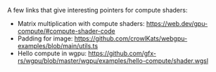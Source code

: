 A few links that give interesting pointers for compute shaders:
* Matrix multiplication with compute shaders: https://web.dev/gpu-compute/#compute-shader-code
* Padding for image: https://github.com/crowlKats/webgpu-examples/blob/main/utils.ts
* Hello compute in wgpu: https://github.com/gfx-rs/wgpu/blob/master/wgpu/examples/hello-compute/shader.wgsl
